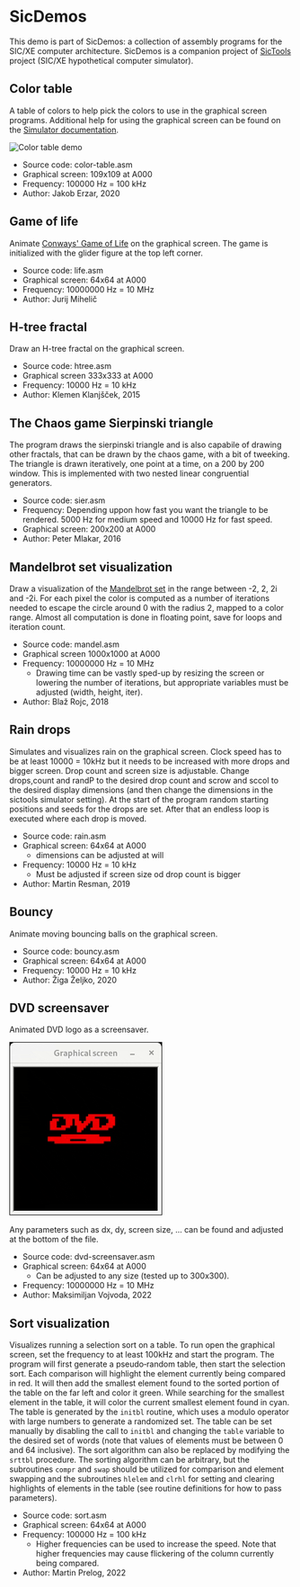 # SicDemos
This demo is part of SicDemos: a collection of assembly programs for the SIC/XE computer architecture. SicDemos is a companion project of [SicTools](https://github.com/jurem/SicTools) project (SIC/XE hypothetical computer simulator).

## Color table
A table of colors to help pick the colors to use in the graphical screen programs. Additional help for using the graphical screen can be found on the [Simulator documentation](http://jurem.github.io/SicTools/documentation/simulator).

![Color table demo](./color-table.png)

* Source code: color-table.asm
* Graphical screen: 109x109 at A000
* Frequency: 100000 Hz = 100 kHz
* Author: Jakob Erzar, 2020

## Game of life
Animate [Conways' Game of Life](https://en.wikipedia.org/wiki/Conway's_Game_of_Life) on the graphical screen. The game is initialized with the glider figure at the top left corner.
* Source code: life.asm
* Graphical screen: 64x64 at A000
* Frequency: 10000000 Hz = 10 MHz
* Author: Jurij Mihelič

## H-tree fractal
Draw an H-tree fractal on the graphical screen.
* Source code: htree.asm
* Graphical screen 333x333 at A000
* Frequency: 10000 Hz = 10 kHz
* Author: Klemen Klanjšček, 2015

## The Chaos game Sierpinski triangle
The program draws the sierpinski triangle and is also capabile of drawing other fractals, that can be drawn by the chaos game, with a bit of tweeking.
The triangle is drawn iteratively, one point at a time, on a 200 by 200 window. This is implemented with two nested linear congruential generators.
* Source code: sier.asm
* Frequency: Depending uppon how fast you want the triangle to be rendered. 5000 Hz for medium speed and 10000 Hz for fast speed.
* Graphical screen: 200x200 at A000
* Author: Peter Mlakar, 2016

## Mandelbrot set visualization
Draw a visualization of the [Mandelbrot set](https://en.wikipedia.org/wiki/Mandelbrot_set) in the range between -2, 2, 2i and -2i.
For each pixel the color is computed as a number of iterations needed to escape the circle around 0 with the radius 2, mapped to a color range.
Almost all computation is done in floating point, save for loops and iteration count.
* Source code: mandel.asm
* Graphical screen 1000x1000 at A000
* Frequency: 10000000 Hz = 10 MHz
    * Drawing time can be vastly sped-up by resizing the screen or lowering the number of iterations, but appropriate variables must be adjusted (width, height, iter).
* Author: Blaž Rojc, 2018

## Rain drops
Simulates and visualizes rain on the graphical screen. Clock speed has to be at least 10000 = 10kHz but it needs to be increased with more drops and bigger screen. Drop count and screen size is adjustable. Change drops,count and randP to the desired drop count and scrow and sccol to the desired display dimensions (and then change the dimensions in the sictools simulator setting). At the start of the program random starting positions and seeds for the drops are set. After that an endless loop is executed where each drop is moved.
* Source code: rain.asm
* Graphical screen: 64x64 at A000
   * dimensions can be adjusted at will
* Frequency: 10000 Hz = 10 kHz
   * Must be adjusted if screen size od drop count is bigger
* Author: Martin Resman, 2019

## Bouncy
Animate moving bouncing balls on the graphical screen.
* Source code: bouncy.asm
* Graphical screen: 64x64 at A000
* Frequency: 10000 Hz = 10 kHz
* Author: Žiga Željko, 2020

## DVD screensaver
Animated DVD logo as a screensaver.

![DVD-screensaver demo](./dvd-screensaver.gif)

Any parameters such as dx, dy, screen size, ... can be found and adjusted at the bottom of the file.
* Source code: dvd-screensaver.asm
* Graphical screen: 64x64 at A000
    * Can be adjusted to any size (tested up to 300x300).
* Frequency: 10000000 Hz = 10 MHz
* Author: Maksimiljan Vojvoda, 2022

## Sort visualization
Visualizes running a selection sort on a table. To run open the graphical screen, set the frequency to at least 100kHz and start the program. The program will first generate a pseudo‐random table, then start the selection sort. Each comparison will highlight the element currently being compared in red. It will then add the smallest element found to the sorted portion of the table on the far left and color it green. While searching for the smallest element in the table, it will color the current smallest element found in cyan.
The table is generated by the `initbl` routine, which uses a modulo operator with large numbers to generate a randomized set. The table can be set manually by disabling the call to `initbl` and changing the `table` variable to the desired set of words (note that values of elements must be between 0 and 64 inclusive). The sort algorithm can also be replaced by modifying the `srttbl` procedure. The sorting algorithm can be arbitrary, but the subroutines `compr` and `swap` should be utilized for comparison and element swapping and the subroutines `hlelem` and `clrhl` for setting and clearing highlights of elements in the table (see routine definitions for how to pass parameters).
* Source code: sort.asm
* Graphical screen: 64x64 at A000
* Frequency: 100000 Hz = 100 kHz
    * Higher frequencies can be used to increase the speed. Note that higher frequencies may cause flickering of the column currently being compared.
* Author: Martin Prelog, 2022
